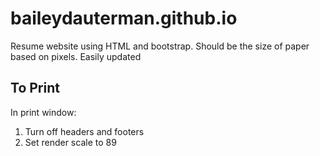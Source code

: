 # baileydauterman.github.io
Resume website using HTML and bootstrap. Should be the size of paper based on pixels. Easily updated

## To Print
In print window:
1. Turn off headers and footers
2. Set render scale to 89